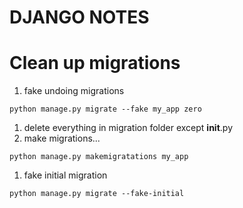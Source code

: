 # DJANGO NOTES

# Clean up migrations
1. fake undoing migrations
```
python manage.py migrate --fake my_app zero
```
1. delete everything in migration folder except __init__.py
1. make migrations...
```
python manage.py makemigratations my_app
```
1. fake initial migration
```
python manage.py migrate --fake-initial
``` 